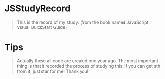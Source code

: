 # JSStudyRecord

>This is the record of my study. (from the book named JavaScript Visual QuickStart Guide)

# Tips

>Actually these all code are created one year ago.
>The most important thing is that it recorded the process of studying this.
>If you can get sth from it, just star for me! 
>Thank you!
